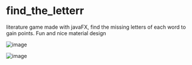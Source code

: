 # find_the_letterr
literature game made with javaFX, find the missing letters of each word to gain points.
Fun and nice material design

![image](https://cloud.githubusercontent.com/assets/17766221/22128496/297063fe-dea1-11e6-9469-e94075b23a53.png)

![image](https://cloud.githubusercontent.com/assets/17766221/22128504/31cdb150-dea1-11e6-9d9a-6f9e8277df69.png)
